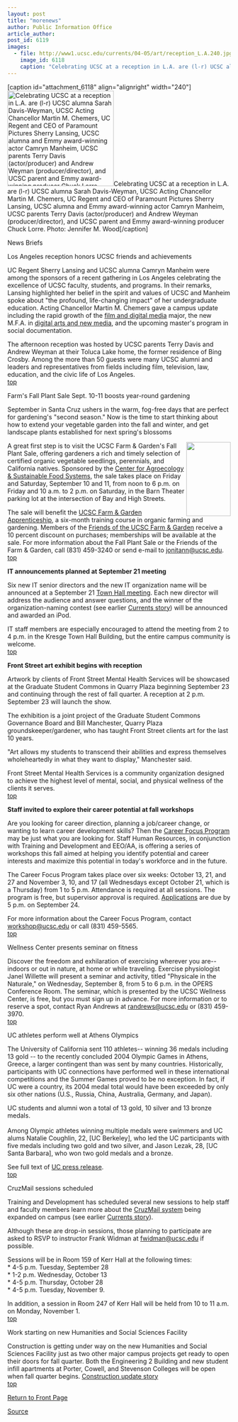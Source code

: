 ```yaml
---
layout: post
title: "morenews"
author: Public Information Office
article_author: 
post_id: 6119
images:
  - file: http://www1.ucsc.edu/currents/04-05/art/reception_L.A.240.jpg
    image_id: 6118
    caption: "Celebrating UCSC at a reception in L.A. are (l-r) UCSC alumna Sarah Davis-Weyman, UCSC Acting Chancellor Martin M. Chemers, UC Regent and CEO of Paramount Pictures Sherry Lansing, UCSC alumna and Emmy award-winning actor Camryn Manheim, UCSC parents Terry Davis (actor/producer) and Andrew Weyman (producer/director), and UCSC parent and Emmy award-winning producer Chuck Lorre. Photo: Jennifer M. Wood"
---
```


[caption id="attachment_6118" align="alignright" width="240"]<a href="http://dev-ucsc-news.pantheonsite.io/wp-content/uploads/2004/09/reception_L.A.240.jpg"><img class="size-full wp-image-6118" src="http://dev-ucsc-news.pantheonsite.io/wp-content/uploads/2004/09/reception_L.A.240.jpg" alt="Celebrating UCSC at a reception in L.A. are (l-r) UCSC alumna Sarah Davis-Weyman, UCSC Acting Chancellor Martin M. Chemers, UC Regent and CEO of Paramount Pictures Sherry Lansing, UCSC alumna and Emmy award-winning actor Camryn Manheim, UCSC parents Terry Davis (actor/producer) and Andrew Weyman (producer/director), and UCSC parent and Emmy award-winning producer Chuck Lorre. Photo: Jennifer M. Wood" width="240" height="215" /></a>Celebrating UCSC at a reception in L.A. are (l-r) UCSC alumna Sarah Davis-Weyman, UCSC Acting Chancellor Martin M. Chemers, UC Regent and CEO of Paramount Pictures Sherry Lansing, UCSC alumna and Emmy award-winning actor Camryn Manheim, UCSC parents Terry Davis (actor/producer) and Andrew Weyman (producer/director), and UCSC parent and Emmy award-winning producer Chuck Lorre. Photo: Jennifer M. Wood[/caption]
<p class="pagehead">
  News Briefs
</p>
<p class="sectionhead">
  <a id="reception" name="reception"></a>Los Angeles reception honors UCSC friends and achievements
</p>
<p>
  UC Regent Sherry Lansing and UCSC alumna Camryn Manheim were among the sponsors of a recent gathering in Los Angeles celebrating the excellence of UCSC faculty, students, and programs. In their remarks, Lansing highlighted her belief in the spirit and values of UCSC and Manheim spoke about "the profound, life-changing impact" of her undergraduate education. Acting Chancellor Martin M. Chemers gave a campus update including the rapid growth of the <a href="http://arts.ucsc.edu:16080/film/">film and digital media</a> major, the new M.F.A. in <a href="http://digitalarts.ucsc.edu/">digital arts and new media,</a> and the upcoming master's program in social documentation.
</p>
<p>
  The afternoon reception was hosted by UCSC parents Terry Davis and Andrew Weyman at their Toluca Lake home, the former residence of Bing Crosby. Among the more than 50 guests were many UCSC alumni and leaders and representatives from fields including film, television, law, education, and the civic life of Los Angeles.<br>
  <a href="#reception">top</a>
</p>
<p class="sectionhead">
  <a name="farm" id="farm"></a>Farm's Fall Plant Sale Sept. 10-11 boosts year-round gardening
</p>
<p>
  September in Santa Cruz ushers in the warm, fog-free days that are perfect for gardening's "second season." Now is the time to start thinking about how to extend your vegetable garden into the fall and winter, and get landscape plants established for next spring's blossoms
</p>
<p>
  <img align="right" height="167" src="../art/iris_jm.100.jpg" width="100" alt="">A great first step is to visit the UCSC Farm &amp; Garden's Fall Plant Sale, offering gardeners a rich and timely selection of certified organic vegetable seedlings, perennials, and California natives. Sponsored by the <a href="http://zzyx.ucsc.edu/casfs/index.html">Center for Agroecology &amp; Sustainable Food Systems,</a> the sale takes place on Friday and Saturday, September 10 and 11, from noon to 6 p.m. on Friday and 10 a.m. to 2 p.m. on Saturday, in the Barn Theater parking lot at the intersection of Bay and High Streets.
</p>
<p>
  The sale will benefit the <a href="http://zzyx.ucsc.edu/casfs/training/index.html">UCSC Farm &amp; Garden Apprenticeship,</a> a six-month training course in organic farming and gardening. Members of the <a href="http://zzyx.ucsc.edu/casfs/community/friends.html">Friends of the UCSC Farm &amp; Garden</a> receive a 10 percent discount on purchases; memberships will be available at the sale. For more information about the Fall Plant Sale or the Friends of the Farm &amp; Garden, call (831) 459-3240 or send e-mail to <a href="mailto;jonitann@ucsc.edu">jonitann@ucsc.edu</a>.<br>
  <a href="#reception">top</a>
</p>
<p class="sectionhead">
  <a id="meeting" name="meeting"></a><strong>IT announcements planned at September 21 meeting</strong>
</p>
<p>
  Six new IT senior directors and the new IT organization name will be announced at a September 21 <a href="http://its.ucsc.edu/transformation/news_and_events/townhall.php">Town Hall meeting</a>. Each new director will address the audience and answer questions, and the winner of the organization-naming contest (see earlier <a href="http://currents.ucsc.edu/04-05/08-09/morenews.html#IT">Currents story</a>) will be announced and awarded an iPod.
</p>
<p>
  IT staff members are especially encouraged to attend the meeting from 2 to 4 p.m. in the Kresge Town Hall Building, but the entire campus community is welcome.<br>
  <a href="#reception">top</a>
</p>
<p class="sectionhead">
  <a id="meeting" name="Front"></a><strong>Front Street art exhibit begins with reception</strong>
</p>
<p>
  Artwork by clients of Front Street Mental Health Services will be showcased at the Graduate Student Commons in Quarry Plaza beginning September 23 and continuing through the rest of fall quarter. A reception at 2 p.m. September 23 will launch the show.
</p>
<p>
  The exhibition is a joint project of the Graduate Student Commons Governance Board and Bill Manchester, Quarry Plaza groundskeeper/gardener, who has taught Front Street clients art for the last 10 years.
</p>
<p>
  "Art allows my students to transcend their abilities and express themselves wholeheartedly in what they want to display," Manchester said.
</p>
<p>
  Front Street Mental Health Services is a community organization designed to achieve the highest level of mental, social, and physical wellness of the clients it serves.<br>
  <a href="#reception">top</a>
</p>
<p class="sectionhead">
  <strong><a name="career" id="career"></a>Staff invited to explore their career potential at fall workshops</strong>
</p>
<p>
  Are you looking for career direction, planning a job/career change, or wanting to learn career development skills? Then the <a href="http://www2.ucsc.edu/train-dev/td/professional_dev/cfp.html">Career Focus Program</a> may be just what you are looking for. Staff Human Resources, in conjunction with Training and Development and EEO/AA, is offering a series of workshops this fall aimed at helping you identify potential and career interests and maximize this potential in today's workforce and in the future.
</p>
<p>
  The Career Focus Program takes place over six weeks: October 13, 21, and 27 and November 3, 10, and 17 (all Wednesdays except October 21, which is a Thursday) from 1 to 5 p.m. Attendance is required at all sessions. The program is free, but supervisor approval is required. <a href="http://www2.ucsc.edu/train-dev/td/professional_dev/cfp.html">Applications</a> are due by 5 p.m. on September 24.
</p>
<p>
  For more information about the Career Focus Program, contact <a href="mailto:workshop@ucsc.edu">workshop@ucsc.edu</a> or call (831) 459-5565.<br>
  <a href="#reception">top</a>
</p>
<p class="sectionhead">
  <a name="fitness" id="fitness"></a>Wellness Center presents seminar on fitness
</p>
<p>
  Discover the freedom and exhilaration of exercising wherever you are--indoors or out in nature, at home or while traveling. Exercise physiologist Janel Willette will present a seminar and activity, titled "Physicale in the Naturale," on Wednesday, September 8, from 5 to 6 p.m. in the OPERS Conference Room. The seminar, which is presented by the UCSC Wellness Center, is free, but you must sign up in advance. For more information or to reserve a spot, contact Ryan Andrews at <a href="mailto:randrews@ucsc.edu">randrews@ucsc.edu</a> or (831) 459-3970.<br>
  <a href="#reception">top</a>
</p>
<p class="sectionhead">
  <a name="olympics" id="olympics"></a>UC athletes perform well at Athens Olympics
</p>
<p>
  The University of California sent 110 athletes-- winning 36 medals including 13 gold -- to the recently concluded 2004 Olympic Games in Athens, Greece, a larger contingent than was sent by many countries. Historically, participants with UC connections have performed well in these international competitions and the Summer Games proved to be no exception. In fact, if UC were a country, its 2004 medal total would have been exceeded by only six other nations (U.S., Russia, China, Australia, Germany, and Japan).
</p>
<p>
  UC students and alumni won a total of 13 gold, 10 silver and 13 bronze medals.<br>
  <br>
  Among Olympic athletes winning multiple medals were swimmers and UC alums Natalie Coughlin, 22, [UC Berkeley], who led the UC participants with five medals including two gold and two silver, and Jason Lezak, 28, [UC Santa Barbara], who won two gold medals and a bronze.
</p>
<p>
  See full text of <a href="http://www.universityofcalifornia.edu/news/summerolympics2004.html">UC press release</a>.<br>
  <a href="#reception">top</a>
</p>
<p class="sectionhead">
  <a name="cruzmail" id="cruzmail"></a>CruzMail sessions scheduled
</p>
<p>
  Training and Development has scheduled several new sessions to help staff and faculty members learn more about the <a href="https://cruzmail.ucsc.edu/">CruzMail system</a> being expanded on campus (see earlier <a href="http://currents.ucsc.edu/04-05/07-26/cruzmail.html">Currents story</a>).
</p>
<p>
  Although these are drop-in sessions, those planning to participate are asked to RSVP to instructor Frank Widman at <a href="mailto:fwidman@ucsc.edu%20">fwidman@ucsc.edu</a> if possible.
</p>
<p>
  Sessions will be in Room 159 of Kerr Hall at the following times:<br>
  * 4-5 p.m. Tuesday, September 28<br>
  * 1-2 p.m. Wednesday, October 13<br>
  * 4-5 p.m. Thursday, October 28<br>
  * 4-5 p.m. Tuesday, November 9.
</p>
<p>
  In addition, a session in Room 247 of Kerr Hall will be held from 10 to 11 a.m. on Monday, November 1.<br>
  <a href="#reception">top</a>
</p>
<p class="sectionhead">
  <a name="construction" id="construction"></a>Work starting on new Humanities and Social Sciences Facility
</p>
<p>
  Construction is getting under way on the new Humanities and Social Sciences Facility just as two other major campus projects get ready to open their doors for fall quarter. Both the Engineering 2 Building and new student infill apartments at Porter, Cowell, and Stevenson Colleges will be open when fall quarter begins. <a href="http://www.ucsc.edu/about/construction/">Construction update story</a><br>
  <a href="#reception">top</a>
</p>
<p>
  <a href="http://currents.ucsc.edu/">Return to Front Page</a>
</p>
<p><a href="http://www1.ucsc.edu/currents/04-05/09-06/morenews.html" title="Permalink to morenews">Source</a></p>

